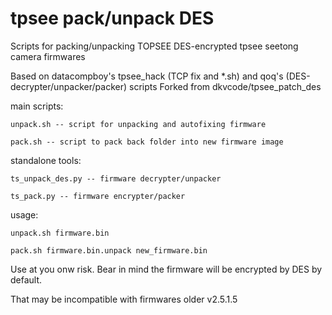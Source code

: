 tpsee pack/unpack DES
=====================

Scripts for packing/unpacking TOPSEE DES-encrypted tpsee seetong camera firmwares

Based on datacompboy's tpsee_hack (TCP fix and *.sh) and qoq's (DES-decrypter/unpacker/packer) scripts
Forked from dkvcode/tpsee_patch_des

main scripts:

	unpack.sh -- script for unpacking and autofixing firmware
	
	pack.sh -- script to pack back folder into new firmware image

standalone tools:

	ts_unpack_des.py -- firmware decrypter/unpacker
	
	ts_pack.py -- firmware encrypter/packer

usage: 

	unpack.sh firmware.bin
	
	pack.sh firmware.bin.unpack new_firmware.bin
	

Use at you onw risk. Bear in mind the firmware will be encrypted by DES by default.

That may be incompatible with firmwares older v2.5.1.5
